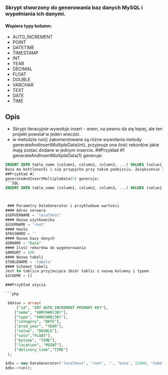### Skrypt stworzony do generowania baz danych MySQL i wypełniania ich danymi.
#### Wspiera typy kolumn:
-  AUTO_INCREMENT
-  POINT
- DATETIME
- TIMESTAMP
- INT
- YEAR
- DECIMAL
- FLOAT
- DOUBLE
- VARCHAR
- TEXT
- DATE
- TIME

## Opis
- Skrypt iteracyjnie wywołuje insert - wiem, na pewno da się lepiej, ale ten projekt powstał w jeden wieczór.
- w metodzie run() zakomentowane są  różne wywołania metody generateAndInsertMultipleData(int), przyjmuje ona ilość rekordów jakie mają zostać dodane w jednym insercie.
##Przykład #1
generateAndInsertMultipleData(1) generuje:
```SQL 
INSERT INTO table_name (column1, column2, column3, ...) VALUES (value1, value2, value3, ...);```
Baza ma bottlenecki i się przypycha przy takim podejsciu. Zwiększenie liczby dodanych rekordów w jednym insercie przyspiesza wypełnianie bazy, ale do pewnego momentu. Z tego co pamiętam, najoptymalniejsze (dla mojego laptopa), jest generateAndInsertMultipleData(4000).
##Przykład #2
generateAndInsertMultipleData(5) generuje:
```SQL 
INSERT INTO table_name (column1, column2, column3, ...) VALUES (value1, value2, value3, ...), (value1, value2, value3, ...), (value1, value2, value3, ...), (value1, value2, value3, ...), (value1, value2, value3, ...);```



 ### Parametry DataGenerator i przykładowe wartości
#### Adres serwera
$SERVERNAME = 'localhost'
#### Nazwa użytkownika
$USERNAME = 'root'
#### Hasło
$PASSWORD = ''
#### Nazwa bazy danych
$DBNAME = "baza"
#### Ilość rekordów do wygenerowania
$AMOUNT = 100
#### Nazwa tabeli
$TABLENAME = 'tabela'
#### Schemat tabeli
Jest to tablica przyjmująca zbiór tablic z nazwą kolumny i typem.
$SCHEME = []

###Przykład użycia　

```php

 $datax = array(
     ["id", "INT AUTO_INCREMENT PRIMARY KEY"],
    ["name", "VARCHAR(30)"],
    ["type", "VARCHAR(30)"],
    ["category", "DATE"],
    ["prod_year", "YEAR"],
    ["value", "DOUBLE"],
    ["sale","FLOAT"],
    ["mytime", "TIME"],
    ["location", "POINT"],
    ["delivery_time","TIME"]
 );

$dbx = new DataGenerator('localhost', 'root', '', 'baza', 12000, 'tabela', $datax);
$dbx->run();

```
